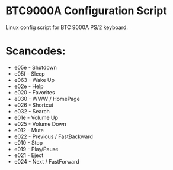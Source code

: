 BTC9000A Configuration Script
=============================

Linux config script for BTC 9000A PS/2 keyboard.

Scancodes:
==========

* e05e - Shutdown
* e05f - Sleep
* e063 - Wake Up
* e02e - Help
* e020 - Favorites
* e030 - WWW / HomePage
* e026 - Shortcut
* e032 - Search
* e01e - Volume Up
* e025 - Volume Down
* e012 - Mute
* e022 - Previous / FastBackward
* e010 - Stop
* e019 - Play/Pause
* e021 - Eject
* e024 - Next / FastForward
